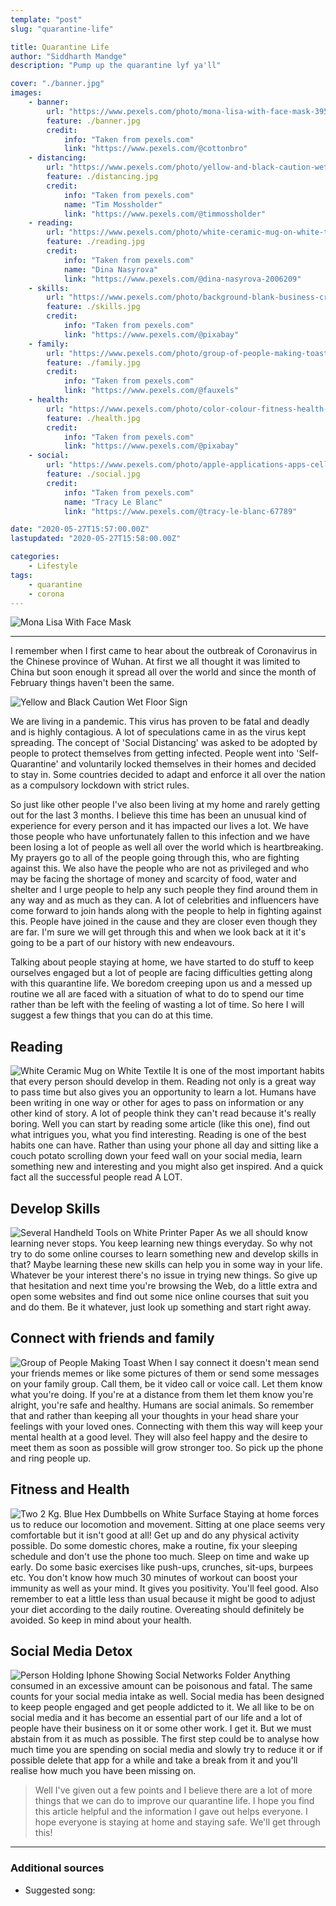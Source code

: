 ```yaml
---
template: "post"
slug: "quarantine-life"

title: Quarantine Life
author: "Siddharth Mandge"
description: "Pump up the quarantine lyf ya'll"

cover: "./banner.jpg"
images:
    - banner:
        url: "https://www.pexels.com/photo/mona-lisa-with-face-mask-3957982/"
        feature: ./banner.jpg
        credit:
            info: "Taken from pexels.com"
            link: "https://www.pexels.com/@cottonbro"
    - distancing:
        url: "https://www.pexels.com/photo/yellow-and-black-caution-wet-floor-sign-4515086/"
        feature: ./distancing.jpg
        credit:
            info: "Taken from pexels.com"
            name: "Tim Mossholder"
            link: "https://www.pexels.com/@timmossholder"
    - reading:
        url: "https://www.pexels.com/photo/white-ceramic-mug-on-white-textile-3808243/"
        feature: ./reading.jpg
        credit:
            info: "Taken from pexels.com"
            name: "Dina Nasyrova"
            link: "https://www.pexels.com/@dina-nasyrova-2006209"
    - skills:
        url: "https://www.pexels.com/photo/background-blank-business-craft-301703/"
        feature: ./skills.jpg
        credit:
            info: "Taken from pexels.com"
            link: "https://www.pexels.com/@pixabay"
    - family:
        url: "https://www.pexels.com/photo/group-of-people-making-toast-3184183/"
        feature: ./family.jpg
        credit:
            info: "Taken from pexels.com"
            link: "https://www.pexels.com/@fauxels"
    - health:
        url: "https://www.pexels.com/photo/color-colour-fitness-health-39671/"
        feature: ./health.jpg
        credit:
            info: "Taken from pexels.com"
            link: "https://www.pexels.com/@pixabay"
    - social:
        url: "https://www.pexels.com/photo/apple-applications-apps-cell-phone-607812/"
        feature: ./social.jpg
        credit:
            info: "Taken from pexels.com"
            name: "Tracy Le Blanc"
            link: "https://www.pexels.com/@tracy-le-blanc-67789"

date: "2020-05-27T15:57:00.00Z"
lastupdated: "2020-05-27T15:58:00.00Z"

categories: 
    - Lifestyle
tags:
    - quarantine
    - corona
---
```


![Mona Lisa With Face Mask](./banner.jpg)

---

I remember when I first came to hear about the outbreak of Coronavirus in the Chinese province of Wuhan. At first we all thought it was limited to China but soon enough it spread all over the world and since the month of February things haven't been the same.

![Yellow and Black Caution Wet Floor Sign](./distancing.jpg)

We are living in a pandemic. This virus has proven to be fatal and deadly and is highly contagious. A lot of speculations came in as the virus kept spreading. The concept of 'Social Distancing' was asked to be adopted by people to protect themselves from getting infected. People went into 'Self-Quarantine' and voluntarily locked themselves in their homes and decided to stay in. Some countries decided to adapt and enforce it all over the nation as a compulsory lockdown with strict rules. 

So just like other people I've also been living at my home and rarely getting out for the last 3 months. I believe this time has been an unusual kind of experience for every person and it has impacted our lives a lot. We have those people who have unfortunately fallen to this infection and we have been losing a lot of people as well all over the world which is heartbreaking. My prayers go to all of the people going through this, who are fighting against this. We also have the people who are not as privileged and who may be facing the shortage of money and scarcity of food, water and shelter and I urge people to help any such people they find around them in any way and as much as they can. A lot of celebrities and influencers have come forward to join hands along with the people to help in fighting against this. People have joined in the cause and they are closer even though they are far. I'm sure we will get through this and when we look back at it it's going to be a part of our history with new endeavours.

Talking about people staying at home, we have started to do stuff to keep ourselves engaged but a lot of people are facing difficulties getting along with this quarantine life. We boredom creeping upon us and a messed up routine we all are faced with a situation of what to do to spend our time rather than be left with the feeling of wasting a lot of time. So here I will suggest a few things that you can do at this time.

## Reading
![White Ceramic Mug on White Textile](./reading.jpg)
It is one of the most important habits that every person should develop in them. Reading not only is a great way to pass time but also gives you an opportunity to learn a lot. Humans have been writing in one way or other for ages to pass on information or any other kind of story. A lot of people think they can't read because it's really boring. Well you can start by reading some article (like this one), find out what intrigues you, what you find interesting. Reading is one of the best habits one can have. Rather than using your phone all day and sitting like a couch potato scrolling down your feed wall on your social media, learn something new and interesting and you might also get inspired. And a quick fact all the successful people read A LOT.

## Develop Skills
![Several Handheld Tools on White Printer Paper](./skills.jpg)
As we all should know learning never stops. You keep learning new things everyday. So why not try to do some online courses to learn something new and develop skills in that? Maybe learning these new skills can help you in some way in your life. Whatever be your interest there's no issue in trying new things. So give up that hesitation and next time you're browsing the Web, do a little extra and open some websites and find out some nice online courses that suit you and do them. Be it whatever, just look up something and start right away.

## Connect with friends and family
![Group of People Making Toast](./family.jpg)
When I say connect it doesn't mean send your friends memes or like some pictures of them or send some messages on your family group. Call them, be it video call or voice call. Let them know what you're doing. If you're at a distance from them let them know you're alright, you're safe and healthy. Humans are social animals. So remember that and rather than keeping all your thoughts in your head share your feelings with your loved ones. Connecting with them this way will keep your mental health at a good level. They will also feel happy and the desire to meet them as soon as possible will grow stronger too. So pick up the phone and ring people up.

## Fitness and Health
![Two 2 Kg. Blue Hex Dumbbells on White Surface](./health.jpg)
Staying at home forces us to reduce our locomotion and movement. Sitting at one place seems very comfortable but it isn't good at all! Get up and do any physical activity possible. Do some domestic chores, make a routine, fix your sleeping schedule and don't use the phone too much. Sleep on time and wake up early. Do some basic exercises like push-ups, crunches, sit-ups, burpees etc. You don't know how much 30 minutes of workout can boost your immunity as well as your mind. It gives you positivity. You'll feel good. Also remember to eat a little less than usual because it might be good to adjust your diet according to the daily routine. Overeating should definitely be avoided. So keep in mind about your health.

## Social Media Detox
![Person Holding Iphone Showing Social Networks Folder](./social.jpg)
Anything consumed in an excessive amount can be poisonous and fatal. The same counts for your social media intake as well. Social media has been designed to keep people engaged and get people addicted to it. We all like to be on social media and it has become an essential part of our life and a lot of people have their business on it or some other work. I get it. But we must abstain from it as much as possible. The first step could be to analyse how much time you are spending on social media and slowly try to reduce it or if possible delete that app for a while and take a break from it and you'll realise how much you have been missing on.

> Well I've given out a few points and I believe there are a lot of more things that we can do to improve our quarantine life. I hope you find this article helpful and the information I gave out helps everyone. I hope everyone is staying at home and staying safe. We'll get through this!

---
### Additional sources

- Suggested song: 